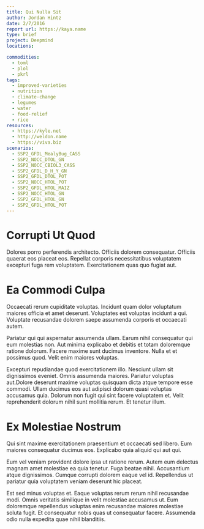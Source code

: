 ```yaml
---
title: Qui Nulla Sit
author: Jordan Hintz
date: 2/7/2016
report url: https://kaya.name
type: brief
project: Deepmind
locations:

commodities:
  - toml
  - plol
  - pkrl
tags:
  - improved-varieties
  - nutrition
  - climate-change
  - legumes
  - water
  - food-relief
  - rice
resources:
  - https://kyle.net
  - http://weldon.name
  - https://viva.biz
scenarios:
  - SSP2_GFDL_MealyBug_CASS
  - SSP2_NOCC_DTOL_GN
  - SSP2_NOCC_CBIOL3_CASS
  - SSP2_GFDL_D_H_Y_GN
  - SSP2_GFDL_DTOL_POT
  - SSP2_NOCC_HTOL_POT
  - SSP2_GFDL_HTOL_MAIZ
  - SSP2_NOCC_HTOL_GN
  - SSP2_GFDL_HTOL_GN
  - SSP2_GFDL_HTOL_POT
---
```

# Corrupti Ut Quod
Dolores porro perferendis architecto. Officiis dolorem consequatur. Officiis quaerat eos placeat eos. Repellat corporis necessitatibus voluptatem excepturi fuga rem voluptatem. Exercitationem quas quo fugiat aut.

# Ea Commodi Culpa
Occaecati rerum cupiditate voluptas. Incidunt quam dolor voluptatum maiores officia et amet deserunt. Voluptates est voluptas incidunt a qui. Voluptate recusandae dolorem saepe assumenda corporis et occaecati autem.
 Pariatur qui qui aspernatur assumenda ullam. Earum nihil consequatur qui eum molestias non. Aut minima explicabo et debitis et totam doloremque ratione dolorum. Facere maxime sunt ducimus inventore. Nulla et et possimus quod. Velit enim maiores voluptas.
 Excepturi repudiandae quod exercitationem illo. Nesciunt ullam sit dignissimos eveniet. Omnis assumenda maiores. Pariatur voluptas aut.Dolore deserunt maxime voluptas quisquam dicta atque tempore esse commodi. Ullam ducimus eos aut adipisci dolorum quasi voluptas accusamus quia. Dolorum non fugit qui sint facere voluptatem et. Velit reprehenderit dolorum nihil sunt mollitia rerum. Et tenetur illum.

# Ex Molestiae Nostrum
Qui sint maxime exercitationem praesentium et occaecati sed libero. Eum maiores consequatur ducimus eos. Explicabo quia aliquid qui aut qui.
 Eum vel veniam provident dolore ipsa ut ratione rerum. Autem eum delectus magnam amet molestiae ea quia tenetur. Fuga beatae nihil. Accusantium atque dignissimos. Cumque corrupti dolorem eaque vel id. Repellendus ut pariatur quia voluptatem veniam deserunt hic placeat.
 Est sed minus voluptas et. Eaque voluptas rerum rerum nihil recusandae modi. Omnis veritatis similique in velit molestiae accusamus ut. Eum doloremque repellendus voluptas enim recusandae maiores molestiae soluta fugit. Et consequatur nobis quas ut consequatur facere. Assumenda odio nulla expedita quae nihil blanditiis.
